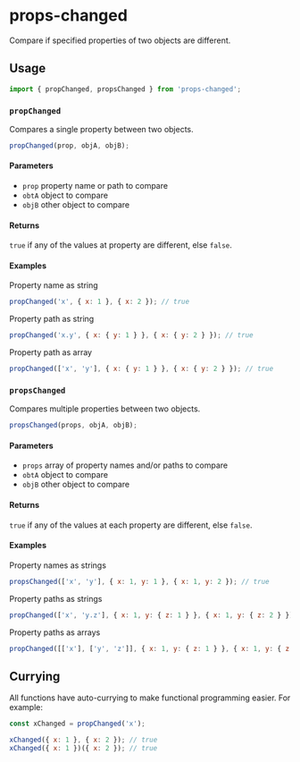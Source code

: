 # props-changed

Compare if specified properties of two objects are different.

## Usage

```js
import { propChanged, propsChanged } from 'props-changed';
```

### `propChanged`

Compares a single property between two objects.

```js
propChanged(prop, objA, objB);
```

#### Parameters

- `prop` property name or path to compare
- `obtA` object to compare
- `objB` other object to compare

#### Returns

`true` if any of the values at property are different, else `false`.

#### Examples

Property name as string

```js
propChanged('x', { x: 1 }, { x: 2 }); // true
```

Property path as string

```js
propChanged('x.y', { x: { y: 1 } }, { x: { y: 2 } }); // true
```

Property path as array

```js
propChanged(['x', 'y'], { x: { y: 1 } }, { x: { y: 2 } }); // true
```

### `propsChanged`

Compares multiple properties between two objects.

```js
propsChanged(props, objA, objB);
```

#### Parameters

- `props` array of property names and/or paths to compare
- `obtA` object to compare
- `objB` other object to compare

#### Returns

`true` if any of the values at each property are different, else `false`.

#### Examples

Property names as strings

```js
propsChanged(['x', 'y'], { x: 1, y: 1 }, { x: 1, y: 2 }); // true
```

Property paths as strings

```js
propChanged(['x', 'y.z'], { x: 1, y: { z: 1 } }, { x: 1, y: { z: 2 } }); // true
```

Property paths as arrays

```js
propChanged([['x'], ['y', 'z']], { x: 1, y: { z: 1 } }, { x: 1, y: { z: 2 } }); // true
```

## Currying

All functions have auto-currying to make functional programming easier. For example:

```js
const xChanged = propChanged('x');

xChanged({ x: 1 }, { x: 2 }); // true
xChanged({ x: 1 })({ x: 2 }); // true
```

